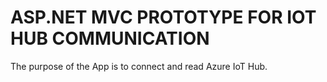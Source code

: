 # ASP.NET MVC PROTOTYPE FOR IOT HUB COMMUNICATION

The purpose of the App is to connect and read Azure IoT Hub. 